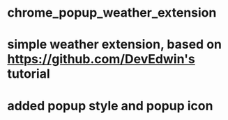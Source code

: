 # chrome_popup_weather_extension
# simple weather extension, based on https://github.com/DevEdwin's tutorial
# added popup style and popup icon
